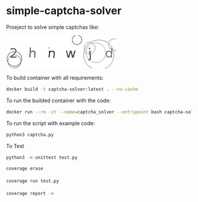 # simple-captcha-solver
Proeject to solve simple captchas like: 

![captcha image](example.jpg "Captcha example")

To build container with all requirements:

```sh
docker build -t captcha-solver:latest . --no-cache
```

To run the builded container with the code:

```sh
docker run --rm -it --name=captcha_solver --entrypoint bash captcha-solver:latest 
```

To run the script with example code:
```sh
python3 captcha.py
```

To Test
```sh
python3 -m unittest test.py
```

```sh
coverage erase

coverage run test.py

coverage report -m
```